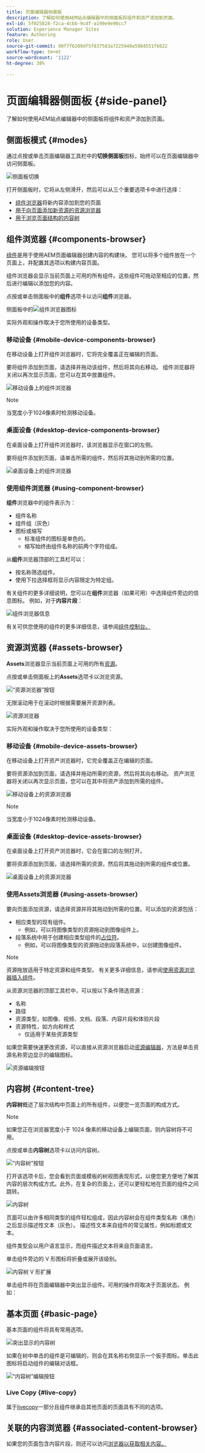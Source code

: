 ```yaml
---
title: 页面编辑器侧面板
description: 了解如何使用AEM站点编辑器中的侧面板将组件和资产添加到页面。
exl-id: 5f025828-f2ca-4cbb-9cdf-a199e9e90cc7
solution: Experience Manager Sites
feature: Authoring
role: User
source-git-commit: 90f7f6209df5f837583a7225940a5984551f6622
workflow-type: tm+mt
source-wordcount: '1122'
ht-degree: 38%

---
```


# 页面编辑器侧面板 {#side-panel}

了解如何使用AEM站点编辑器中的侧面板将组件和资产添加到页面。

## 侧面板模式 {#modes}

通过点按或单击页面编辑器工具栏中的&#x200B;**切换侧面板**&#x200B;图标，始终可以在页面编辑器中访问侧面板。

![侧面板切换](assets/editor-side-panel-side-panel-toggle.png)

打开侧面板时，它将从左侧滑开，然后可以从三个重要选项卡中进行选择：

* [组件浏览器](#components-browser)将新内容添加到您的页面
* [用于向页面添加新资源的资源浏览器](#assets-browser)
* [用于浏览页面结构的内容树](#content-tree)

## 组件浏览器 {#components-browser}

[组件](/help/implementing/developing/components/overview.md)是用于使用AEM页面编辑器创建内容的构建块。 您可以将多个组件放在一个页面上，并配置其选项以构建内容页面。

组件浏览器会显示当前页面上可用的所有组件。这些组件可拖动至相应的位置，然后进行编辑以添加您的内容。

点按或单击侧面板中的&#x200B;**组件**&#x200B;选项卡以访问&#x200B;**组件**&#x200B;浏览器。

侧面板中的![组件浏览器图标](assets/editor-side-panel-components-browser.png)

实际外观和操作取决于您所使用的设备类型。

### 移动设备 {#mobile-device-components-browser}

在移动设备上打开组件浏览器时，它将完全覆盖正在编辑的页面。

要将组件添加到页面，请选择并拖动该组件，然后将其向右移动。 组件浏览器将关闭以再次显示页面，您可以在其中放置组件。

![移动设备上的组件浏览器](assets/editor-side-panel-mobile-device.png)

>[!NOTE]
>
>当宽度小于1024像素时检测移动设备。

### 桌面设备 {#desktop-device-components-browser}

在桌面设备上打开组件浏览器时，该浏览器显示在窗口的左侧。

要将组件添加到页面，请单击所需的组件，然后将其拖动到所需的位置。

![桌面设备上的组件浏览器](/help/sites-cloud/authoring/assets/component-browser-desktop.png)

### 使用组件浏览器 {#using-component-browser}

**组件**&#x200B;浏览器中的组件表示为：

* 组件名称
* 组件组（灰色）
* 图标或缩写
   * 标准组件的图标是单色的。
   * 缩写始终由组件名称的前两个字符组成。

从&#x200B;**组件**&#x200B;浏览器顶部的工具栏可以：

* 按名称筛选组件。
* 使用下拉选择框将显示内容限定为特定组。

有关组件的更多详细说明，您可以在&#x200B;**组件**&#x200B;浏览器（如果可用）中选择组件旁边的信息图标。 例如，对于&#x200B;**内容片段**：

![组件浏览器信息](assets/editor-side-panel-component-description.png)

有关可供您使用的组件的更多详细信息，请参阅[组件控制台。](/help/sites-cloud/authoring/components-console.md)

## 资源浏览器 {#assets-browser}

**Assets**&#x200B;浏览器显示当前页面上可用的所有[资源](/help/assets/overview.md)。

点按或单击侧面板上的&#x200B;**Assets**&#x200B;选项卡以浏览资源。

![“资源浏览器”按钮](assets/editor-side-panel-assets-browser-tab.png)

无限滚动用于在滚动时根据需要展开资源列表。

![资源浏览器](assets/editor-side-panel-assets-browser.png)

实际外观和操作取决于您所使用的设备类型：

### 移动设备 {#mobile-device-assets-browser}

在移动设备上打开资产浏览器时，它完全覆盖正在编辑的页面。

要将资源添加到页面，请选择并拖动所需的资源，然后将其向右移动。 资产浏览器将关闭以再次显示页面，您可以在其中将资产添加到所需的组件。

![移动设备上的资源浏览器](assets/editor-side-panel-assets-browser-mobile.png)

>[!NOTE]
>
>当宽度小于1024像素时检测移动设备。

### 桌面设备 {#desktop-device-assets-browser}

在桌面设备上打开资产浏览器时，它会在窗口的左侧打开。

要将资源添加到页面，请选择所需的资源，然后将其拖动到所需的组件或位置。

![桌面设备上的资源浏览器](assets/editor-side-panel-assets-browser-desktop.png)

### 使用Assets浏览器 {#using-assets-browser}

要向页面添加资源，请选择资源并将其拖动到所需的位置。可以添加的资源包括：

* 相应类型的现有组件。
   * 例如，可以将图像类型的资源拖动到图像组件上。
* 段落系统中用于创建相应类型组件的[占位符](/help/sites-cloud/authoring/page-editor/edit-content.md#component-placeholder)。
   * 例如，可以将图像类型的资源拖动到段落系统中，以创建图像组件。

>[!NOTE]
>
>资源拖放适用于特定资源和组件类型。 有关更多详细信息，请参阅[使用资源浏览器插入组件](/help/sites-cloud/authoring/page-editor/edit-content.md#adding-a-component-from)。

从资源浏览器的顶部工具栏中，可以按以下条件筛选资源：

* 名称
* 路径
* 资源类型，如图像、视频、文档、段落、内容片段和体验片段
* 资源特性，如方向和样式
   * 仅适用于某些资源类型

如果您需要快速更改资源，可以直接从资源浏览器启动[资源编辑器](/help/assets/manage-digital-assets.md)，方法是单击资源名称旁边显示的编辑图标。

![资源编辑按钮](assets/editor-side-panel-asset-edit-button.png)

## 内容树 {#content-tree}

**内容树**&#x200B;概述了层次结构中页面上的所有组件，以便您一览页面的构成方式。

>[!NOTE]
>
>如果您正在浏览器宽度小于 1024 像素的移动设备上编辑页面，则内容树将不可用。

点按或单击&#x200B;**内容树**&#x200B;选项卡以访问内容树。

![“内容树”按钮](assets/editor-side-panel-content-tree-tab.png)

打开该选项卡后，您会看到页面或模板的树视图表现形式，以便您更方便地了解其内容的层次构成方式。此外，在复杂的页面上，还可以更轻松地在页面的组件之间跳转。

![内容树](assets/editor-side-panel-content-tree.png)

页面可以由许多相同类型的组件轻松组成，因此内容树会在组件类型名称（黑色）之后显示描述性文本（灰色）。 描述性文本来自组件的常见属性，例如标题或文本。

组件类型会以用户语言显示，而组件描述文本将来自页面语言。

单击组件旁边的 V 形图标将折叠或展开该级别。

![内容树 V 形扩展](assets/editor-side-panel-content-tree-chevron.png)

单击组件将在页面编辑器中突出显示组件。可用的操作将取决于页面状态。 例如：

## 基本页面 {#basic-page}

基本页面的组件将具有常用选项。

![突出显示的内容树](assets/editor-side-panel-content-tree-highlighted.png)

如果在树中单击的组件是可编辑的，则会在其名称右侧显示一个扳手图标。单击此图标将启动组件的编辑对话框。

![“内容树”编辑按钮](assets/editor-side-panel-content-tree-edit.png)

### Live Copy {#live-copy}

属于[livecopy](/help/sites-cloud/administering/msm/overview.md)一部分且组件继承自其他页面的页面具有不同的选项。

## 关联的内容浏览器 {#associated-content-browser}

如果您的页面包含内容片段，则还可以访问[浏览器以获取相关内容。](/help/sites-cloud/authoring/fragments/content-fragments.md#using-associated-content)
